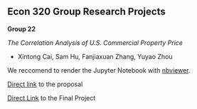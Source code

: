 ## Econ 320 Group Research Projects

**Group 22**

_The Correlation Analysis of U.S. Commercial Property Price_

- Xintong Cai, Sam Hu, Fanjiaxuan Zhang, Yuyao Zhou

We reccomend to render the Jupyter Notebook with [nbviewer](https://nbviewer.jupyter.org/github/Fjx-dylanZ/econ320).

[Direct link](https://nbviewer.jupyter.org/github/Fjx-dylanZ/econ320/blob/main/Proposal/Research%20Proposal%20-%20Group%2022.ipynb) to the proposal

[Direct Link](https://nbviewer.jupyter.org/github/Fjx-dylanZ/econ320/blob/main/Final%20Project/Final%20Project%20by%20group%2022.ipynb) to the Final Project